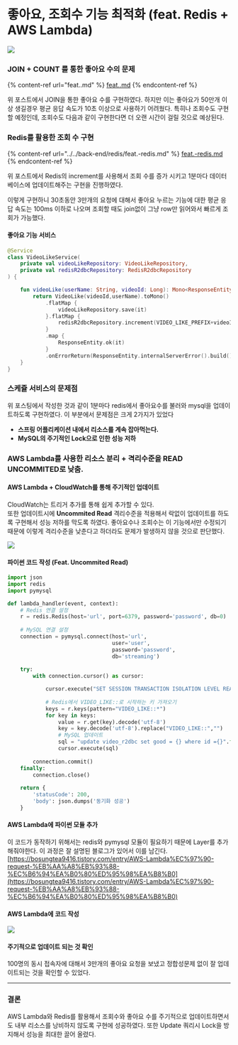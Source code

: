 # 좋아요, 조회수 기능 최적화 (feat. Redis + AWS Lambda)

![](https://velog.velcdn.com/images/van1164/post/fd1246f3-93ee-4c8e-ace4-7b717ff8c4f8/image.png)

### JOIN + COUNT 를 통한 좋아요 수의 문제 <a href="#join-count" id="join-count"></a>

{% content-ref url="feat..md" %}
[feat..md](feat..md)
{% endcontent-ref %}

위 포스트에서 JOIN을 통한 좋아요 수를 구현하였다. 하지만 이는 좋아요가 50만개 이상 생길경우 평균 응답 속도가 10초 이상으로 사용하기 어려웠다. 특히나 조회수도 구현할 예정인데, 조회수도 다음과 같이 구현한다면 더 오랜 시간이 걸릴 것으로 예상된다.

### Redis를 활용한 조회 수 구현 <a href="#redis" id="redis"></a>

{% content-ref url="../../back-end/redis/feat.-redis.md" %}
[feat.-redis.md](../../back-end/redis/feat.-redis.md)
{% endcontent-ref %}

위 포스트에서 Redis의 increment를 사용해서 조회 수를 증가 시키고 1분마다 데이터베이스에 업데이트해주는 구현을 진행하였다.

이렇게 구현하니 30초동안 3만개의 요청에 대해서 좋아요 누르는 기능에 대한 평균 응답 속도는 100ms 이하로 나오며 조회할 때도 join없이 그냥 row만 읽어와서 빠르게 조회가 가능했다.

#### 좋아요 기능 서비스 <a href="#undefined" id="undefined"></a>

```kotlin
@Service
class VideoLikeService(
    private val videoLikeRepository: VideoLikeRepository,
    private val redisR2dbcRepository: RedisR2dbcRepository
) {

    fun videoLike(userName: String, videoId: Long): Mono<ResponseEntity<Long>> {
        return VideoLike(videoId,userName).toMono()
            .flatMap {
                videoLikeRepository.save(it)
            }.flatMap {
                redisR2dbcRepository.increment(VIDEO_LIKE_PREFIX+videoId)
            }
            .map {
                ResponseEntity.ok(it)
            }
            .onErrorReturn(ResponseEntity.internalServerError().build())
    }
}
```

### 스케쥴 서비스의 문제점 <a href="#undefined" id="undefined"></a>

위 포스팅에서 작성한 것과 같이 1분마다 redis에서 좋아요수를 불러와 mysql을 업데이트하도록 구현하였다. 이 부분에서 문제점은 크게 2가지가 있었다

* **스프링 어플리케이션 내에서 리소스를 계속 잡아먹는다.**
* **MySQL의 주기적인 Lock으로 인한 성능 저하**

### AWS Lambda를 사용한 리소스 분리 + 격리수준을 READ UNCOMMITED로 낮춤. <a href="#aws-lambda-read-uncommited" id="aws-lambda-read-uncommited"></a>

#### AWS Lambda + CloudWatch를 통해 주기적인 업데이트 <a href="#aws-lambda-cloudwatch" id="aws-lambda-cloudwatch"></a>

CloudWatch는 트리거 추가를 통해 쉽게 추가할 수 있다.\
또한 업데이트시에 **Uncommited Read** 격리수준을 적용해서 락없이 업데이트를 하도록 구현해서 성능 저하를 막도록 하였다. 좋아요수나 조회수는 이 기능에서만 수정되기 때문에 이렇게 격리수준을 낮춘다고 하더라도 문제가 발생하지 않을 것으로 판단했다.

![](https://velog.velcdn.com/images/van1164/post/5a3f76f9-aea9-4d1f-93ed-e6d8bb7fd44b/image.png)

#### 파이썬 코드 작성 (Feat. Uncommited Read) <a href="#feat-uncommited-read" id="feat-uncommited-read"></a>

```python
import json
import redis
import pymysql

def lambda_handler(event, context):
    # Redis 연결 설정
    r = redis.Redis(host='url', port=6379, password='password', db=0)
    
    # MySQL 연결 설정
    connection = pymysql.connect(host='url',
                                 user='user',
                                 password='password',
                                 db='streaming')
    
    try:
        with connection.cursor() as cursor:

            cursor.execute("SET SESSION TRANSACTION ISOLATION LEVEL READ UNCOMMITTED;")
            
            # Redis에서 VIDEO_LIKE::로 시작하는 키 가져오기
            keys = r.keys(pattern="VIDEO_LIKE::*")
            for key in keys:
                value = r.get(key).decode('utf-8')
                key = key.decode('utf-8').replace("VIDEO_LIKE::","")
                # MySQL 업데이트
                sql = "update video_r2dbc set good = {} where id ={}".format(value,key)
                cursor.execute(sql)
                
        connection.commit()
    finally:
        connection.close()
    
    return {
        'statusCode': 200,
        'body': json.dumps('동기화 성공')
    }

```

#### AWS Lambda에 파이썬 모듈 추가 <a href="#aws-lambda" id="aws-lambda"></a>

이 코드가 동작하기 위해서는 redis와 pymysql 모듈이 필요하기 때문에 Layer를 추가해줘야한다. 이 과정은 잘 설명된 블로그가 있어서 이를 남긴다.\
[https://bosungtea9416.tistory.com/entry/AWS-Lambda%EC%97%90-request-%EB%AA%A8%EB%93%88-%EC%B6%94%EA%B0%80%ED%95%98%EA%B8%B0](https://bosungtea9416.tistory.com/entry/AWS-Lambda%EC%97%90-request-%EB%AA%A8%EB%93%88-%EC%B6%94%EA%B0%80%ED%95%98%EA%B8%B0)

#### AWS Lambda에 코드 작성 <a href="#aws-lambda" id="aws-lambda"></a>

![](https://velog.velcdn.com/images/van1164/post/7891d53c-8919-431d-9eca-7db46873d793/image.png)

#### 주기적으로 업데이트 되는 것 확인 <a href="#undefined" id="undefined"></a>

100명의 동시 접속자에 대해서 3만개의 좋아요 요청을 보냈고 정합성문제 없이 잘 업데이트되는 것을 확인할 수 있었다.

***

### 결론 <a href="#undefined" id="undefined"></a>

AWS Lambda와 Redis를 활용해서 조회수와 좋아요 수를 주기적으로 업데이트하면서도 내부 리소스를 낭비하지 않도록 구현에 성공하였다. 또한 Update 쿼리시 Lock을 방지해서 성능을 최대한 끌어 올렸다.
